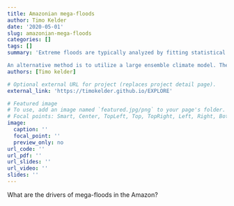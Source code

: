```yaml
---
title: Amazonian mega-floods
author: Timo Kelder
date: '2020-05-01'
slug: amazonian-mega-floods
categories: []
tags: []
summary: 'Extreme floods are typically analyzed by fitting statistical models to observed extremes. Most commonly, the Generalized Extreme Value (GEV) distribution is fitted to observed extremes, where extremes are defined as the maximum value within a `block’, i.e. within a certain time period such as a year or season. This method assumes that there is a uniform distribution driving the extremes, which does not always hold.

An alternative method is to utilize a large ensemble climate model. The many plausible realizations of reality simulated by the model can provide insight into potential present day (and future) extreme floods. Recently, a large ensemble streamflow dataset has been produced, and the amazon stands out for its characteristics that prevent extrapolation of observed extreme floods (der Wiel et al., 2019). It has been suggested that the co-occurrence of heavy precipitation events on different sub-catchments of the river can generate elevated river flows, and only large-ensemble climate simulations seem to be able to provide large enough samples for reliable quantification of extreme floods ([der Wiel et al., 2019](https://doi.org/10.1029/2019GL081967)). However, an understanding of the processes driving the simulated mega-floods and a critical assessment of their realism is thus far lacking. Here, we propose to EXplain Processes in Large-ensembles not constrainable in Observed REcords (EXPLORE), and use the large streamflow ensemble to 1) explain the drivers of the simulated mega-floods and 2) put them into perspective with historical events.'
authors: [Timo kelder]

# Optional external URL for project (replaces project detail page).
external_link: 'https://timokelder.github.io/EXPLORE'

# Featured image
# To use, add an image named `featured.jpg/png` to your page's folder.
# Focal points: Smart, Center, TopLeft, Top, TopRight, Left, Right, BottomLeft, Bottom, BottomRight.
image:
  caption: ''
  focal_point: ''
  preview_only: no
url_code: ''
url_pdf: ''
url_slides: ''
url_video: ''
slides: ''
---
```


What are the drivers of mega-floods in the Amazon?
